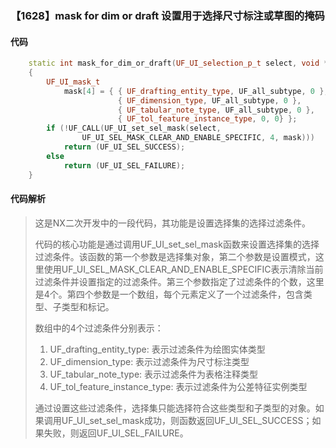 ### 【1628】mask for dim or draft 设置用于选择尺寸标注或草图的掩码

#### 代码

```cpp
    static int mask_for_dim_or_draft(UF_UI_selection_p_t select, void *type)  
    {  
        UF_UI_mask_t  
            mask[4] = { { UF_drafting_entity_type, UF_all_subtype, 0 },  
                        { UF_dimension_type, UF_all_subtype, 0 },  
                        { UF_tabular_note_type, UF_all_subtype, 0 },  
                        { UF_tol_feature_instance_type, 0, 0} };  
        if (!UF_CALL(UF_UI_set_sel_mask(select,  
                UF_UI_SEL_MASK_CLEAR_AND_ENABLE_SPECIFIC, 4, mask)))  
            return (UF_UI_SEL_SUCCESS);  
        else  
            return (UF_UI_SEL_FAILURE);  
    }

```

#### 代码解析

> 这是NX二次开发中的一段代码，其功能是设置选择集的选择过滤条件。
>
> 代码的核心功能是通过调用UF_UI_set_sel_mask函数来设置选择集的选择过滤条件。该函数的第一个参数是选择集对象，第二个参数是设置模式，这里使用UF_UI_SEL_MASK_CLEAR_AND_ENABLE_SPECIFIC表示清除当前过滤条件并设置指定的过滤条件。第三个参数指定了过滤条件的个数，这里是4个。第四个参数是一个数组，每个元素定义了一个过滤条件，包含类型、子类型和标记。
>
> 数组中的4个过滤条件分别表示：
>
> 1. UF_drafting_entity_type: 表示过滤条件为绘图实体类型
> 2. UF_dimension_type: 表示过滤条件为尺寸标注类型
> 3. UF_tabular_note_type: 表示过滤条件为表格注释类型
> 4. UF_tol_feature_instance_type: 表示过滤条件为公差特征实例类型
>
> 通过设置这些过滤条件，选择集只能选择符合这些类型和子类型的对象。如果调用UF_UI_set_sel_mask成功，则函数返回UF_UI_SEL_SUCCESS；如果失败，则返回UF_UI_SEL_FAILURE。
>
